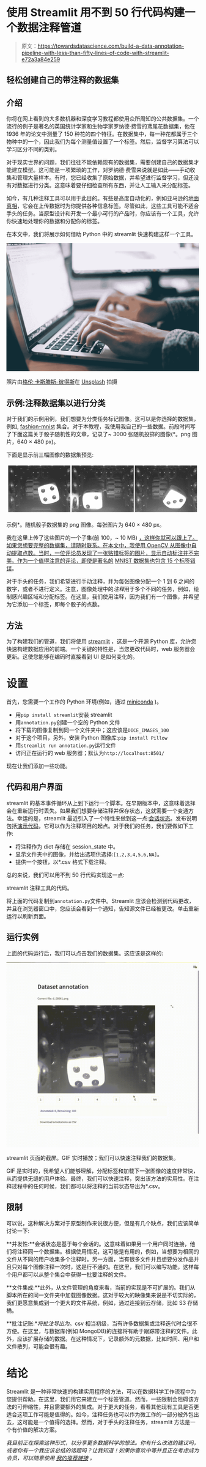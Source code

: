 # 使用 Streamlit 用不到 50 行代码构建一个数据注释管道

> 原文：<https://towardsdatascience.com/build-a-data-annotation-pipeline-with-less-than-fifty-lines-of-code-with-streamlit-e72a3a84e259>

## 轻松创建自己的带注释的数据集

## 介绍

你将在网上看到的大多数机器和深度学习教程都使用众所周知的公共数据集。一个流行的例子是著名的英国统计学家和生物学家罗纳德·费雪的鸢尾花数据集，他在 1936 年的论文中测量了 150 种花的四个特征。在数据集中，每一种花都属于三个物种中的一个，因此我们为每个测量值设置了一个标签。然后，监督学习算法可以学习区分不同的类别。

对于现实世界的问题，我们往往不能依赖现有的数据集，需要创建自己的数据集才能建立模型。这可能是一项繁琐的工作，对罗纳德·费雪来说就是如此——手动收集和管理大量样本。有时，您已经收集了原始数据，并希望进行监督学习，但还没有对数据进行分类。这意味着要仔细检查所有东西，并让人工输入来分配标签。

如今，有几种注释工具可以用于此目的。有些是高度自动化的，例如亚马逊的[地面真相](https://aws.amazon.com/sagemaker/data-labeling/?sagemaker-data-wrangler-whats-new.sort-by=item.additionalFields.postDateTime&sagemaker-data-wrangler-whats-new.sort-order=desc)，它会在上传数据时为你提供各种信息标签。尽管如此，这些工具可能不适合手头的任务。当原型设计和开发一个最小可行的产品时，你应该有一个工具，允许你快速地处理你的数据和分配你的标签。

在本文中，我们将展示如何借助 Python 中的 streamlit 快速构建这样一个工具。

![](img/33bfe9340b11977638a3feec88f071f0.png)

照片由[格伦·卡斯滕斯-彼得斯](https://unsplash.com/@glenncarstenspeters?utm_source=unsplash&utm_medium=referral&utm_content=creditCopyText)在 [Unsplash](https://unsplash.com/?utm_source=unsplash&utm_medium=referral&utm_content=creditCopyText) 拍摄

## 示例:注释数据集以进行分类

对于我们的示例用例，我们想要为分类任务标记图像。这可以是你选择的数据集，例如, [fashion-mnist](https://github.com/zalandoresearch/fashion-mnist) 集合。对于本教程，我使用我自己的一些数据。前段时间写了下面这篇关于骰子随机性的文章，记录了~ 3000 张随机投掷的图像(*。png 图片，640 × 480 px)。

[](/christmas-games-how-random-are-dice-969f8a935b18)  

下面是显示前三幅图像的数据集预览:

![](img/1972fdc9d57869b992c973773e968106.png)

示例*。随机骰子数据集的 png 图像。每张图片为 640 × 480 px。

我在这里上传了这些图片的一个子集(前 100，~ 10 MB) [，这样你就可以跟上了。如果您想要完整的数据集，请随时联系。在本文中，我使用 OpenCV 从图像中自动提取点数。当时，一位评论员发现了一张贴错标签的图片，显示自动标注并不完美。作为一个值得注意的评论，即使是著名的](https://drive.google.com/file/d/168vXrtgIEwYu88LVQUEXauDhom6FlSlB/view?usp=sharing) [MNIST 数据集也包含 15 个标签错误](https://www.csail.mit.edu/news/major-ml-datasets-have-tens-thousands-errors)。

对于手头的任务，我们希望进行手动注释，并为每张图像分配一个 1 到 6 之间的数字，或者不进行定义。注意，图像处理中的*注释*用于多个不同的任务，例如，绘制感兴趣区域和分配标签。在这里，我们使用注释，因为我们有一个图像，并希望为它添加一个标签，即每个骰子的点数。

## 方法

为了构建我们的管道，我们将使用 [streamlit](https://streamlit.io) ，这是一个开源 Python 库，允许您快速构建数据应用的前端。一个关键的特性是，当您更改代码时，web 服务器会更新。这使您能够在编码时直接看到 UI 是如何变化的。

# **设置**

首先，您需要一个工作的 Python 环境(例如，通过 [miniconda](https://docs.conda.io/en/latest/miniconda.html) )。

*   用`pip install streamlit`安装 streamlit
*   用`annotation.py`创建一个空的 Python 文件
*   将下载的图像复制到同一个文件夹中；这应该是`DICE_IMAGES_100`
*   对于这个项目，另外，安装 Python 图像库:`pip install Pillow`
*   用`streamlit run annotation.py`运行文件
*   访问正在运行的 web 服务器；默认为`http://localhost:8501/`

现在让我们添加一些功能。

## 代码和用户界面

streamlit 的基本事件循环从上到下运行一个脚本。在早期版本中，这意味着选择会在重新运行时丢失。如果我们想要存储注释并保存状态，这就需要一个变通方法。幸运的是，streamlit 最近引入了一个特性来做到这一点:[会话状态](https://docs.streamlit.io/library/api-reference/session-state)。发布说明包括[演示代码](https://github.com/streamlit/release-demos/blob/0.84/0.84/demos/labelling.py)，它可以作为注释项目的起点。对于我们的任务，我们要做如下工作:

*   将注释作为 dict 存储在 session_state 中。
*   显示文件夹中的图像，并给出选项供选择:`[1,2,3,4,5,6,NA]`。
*   提供一个按钮，以*.csv 格式下载注释。

总的来说，我们可以用不到 50 行代码实现这一点:

streamlit 注释工具的代码。

将上面的代码复制到`annotation.py`文件中。Streamlit 应该会检测到代码更改，并且在浏览器窗口中，您应该会看到一个通知，告知源文件已经被更改。单击重新运行以刷新页面。

## 运行实例

上面的代码运行后，我们可以点击我们的数据集。这应该是这样的:

![](img/947df59698480ff5e81b9fb486ae1a32.png)

streamlit 页面的截屏。GIF 实时播放；我们可以快速注释我们的数据集。

GIF 是实时的，我希望人们能够理解，分配标签和加载下一张图像的速度非常快，从而提供无缝的用户体验。最终，我们可以快速注释，突出该方法的实用性。在注释过程中的任何时候，我们都可以将注释的当前状态导出为*.csv。

## 限制

可以说，这种解决方案对于原型制作来说很方便，但是有几个缺点，我们应该简单讨论一下:

**并发性:**会话状态是基于每个会话的。这意味着如果另一个用户同时连接，他们将注释同一个数据集。根据使用情况，这可能是有用的，例如，当想要为相同的文件从不同的用户收集多个注释时。另一方面，当有很多文件并且想要分发作品并且只对每个图像注释一次时，这是行不通的。在这里，我们可以编写功能，这样每个用户都可以从整个集合中获得一批要注释的文件。

**文件集成:**此外，从文件管理的角度来看，当前的实现是不可扩展的。我们从脚本所在的同一文件夹中加载图像数据。这对于较大的映像集来说是不切实际的，我们更愿意集成到一个更大的文件系统，例如，通过连接到云存储，比如 S3 存储桶。

**批注记账:**将批注导出为*。csv 相当初级，当有许多数据集或注释迭代时会很不方便。在这里，与数据库(例如 MongoDB)的连接将有助于跟踪带注释的文件。此外，应该扩展存储的数据。在这种情况下，记录额外的元数据，比如时间、用户和文件散列，可能会很有趣。

# **结论**

Streamlit 是一种非常快速的构建实用程序的方法，可以在数据科学工作流程中为您提供帮助。在这里，我们用它来建立一个标签管道。然而，一些限制会阻碍该方法的可伸缩性，并且需要额外的集成。对于更大的任务，看看其他现有工具是否更适合这项工作可能是值得的。如今，注释任务也可以作为微工作的一部分被外包出去，这可能是一个值得的选择。然而，对于手头的注释任务，streamlit 方法是一个有价值的解决方案。

*我目前正在探索这种形式，以分享更多数据科学的想法。你有什么改进的建议吗，或者你有一个我应该总结的话题吗？让我知道！如果你喜欢中等并且正在考虑成为会员，可以随意使用* [*我的推荐链接*](https://medium.com/@straussmaximilian/membership) *。*